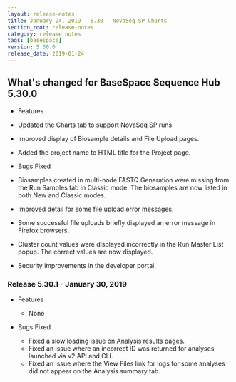 ```yaml
---
layout: release-notes
title: January 24, 2019 - 5.30 - NovaSeq SP Charts
section_root: release-notes
category: release notes
tags: [basespace]
version: 5.30.0
release_date: 2019-01-24
---
```


## What's changed for BaseSpace Sequence Hub 5.30.0 

- Features

 - Updated the Charts tab to support NovaSeq SP runs.
 - Improved display of Biosample details and File Upload pages. 
 - Added the project name to HTML title for the Project page.

- Bugs Fixed

 - Biosamples created in multi-node FASTQ Generation were missing from the Run Samples tab in Classic mode. The biosamples are now listed in both New and Classic modes.
 - Improved detail for some file upload error messages.
 - Some successful file uploads briefly displayed an error message in Firefox browsers.
 - Cluster count values were displayed incorrectly in the Run Master List popup. The correct values are now displayed.
 - Security improvements in the developer portal.

### Release 5.30.1 - January 30, 2019
- Features
  - None

- Bugs Fixed
  - Fixed a slow loading issue on Analysis results pages.
  - Fixed an issue where an incorrect ID was returned for analyses launched via v2 API and CLI.
  - Fixed an issue where the View Files link for logs for some analyses did not appear on the Analysis summary tab.
